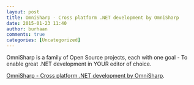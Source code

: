 ```yaml
---
layout: post
title: OmniSharp - Cross platform .NET development by OmniSharp
date: 2015-01-23 11:40
author: burhaan
comments: true
categories: [Uncategorized]
---
```

OmniSharp is a family of Open Source projects, each with one goal - To enable great .NET development in YOUR editor of choice.

<a href="http://www.omnisharp.net/">OmniSharp - Cross platform .NET development by OmniSharp</a>.
